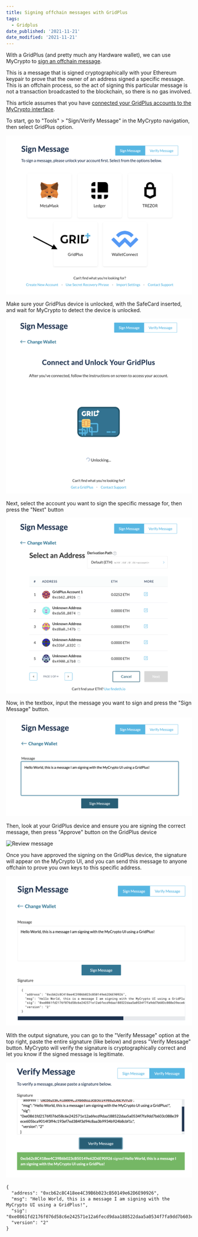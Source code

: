 ```yaml
---
title: Signing offchain messages with GridPlus
tags:
  - Gridplus
date_published: '2021-11-21'
date_modified: '2021-11-21'
---
```


With a GridPlus (and pretty much any Hardware wallet), we can use MyCrypto to [sign an offchain message](/how-to/getting-started/how-to-sign-and-verify-messages-on-ethereum/). 

This is a message that is signed cryptographically with your Ethereum keypair to prove that the owner of an address signed a specific message. This is an offchain process, so the act of signing this particular message is not a transaction broadcasted to the blockchain, so there is no gas involved.

This article assumes that you have [connected your GridPlus accounts to the MyCrypto interface](/how-to/hardware-wallets-gridplus/how-to-connect-gridplus-to-mycrypto/).

To start, go to "Tools" > "Sign/Verify Message" in the MyCrypto navigation, then select GridPlus option.

  ![Select GridPlus option](../../../assets/how-to/hardware-wallets/gridplus/signing-offchain-message/select-gridplus-option.png)

Make sure your GridPlus device is unlocked, with the SafeCard inserted, and wait for MyCrypto to detect the device is unlocked.

  ![Wait for unlock](../../../assets/how-to/hardware-wallets/gridplus/signing-offchain-message/wait-for-unlock.png)

Next, select the account you want to sign the specific message for, then press the "Next" button

  ![Select account](../../../assets/how-to/hardware-wallets/gridplus/signing-offchain-message/select-account-to-sign.png)

Now, in the textbox, input the message you want to sign and press the "Sign Message" button.

  ![Input message](../../../assets/how-to/hardware-wallets/gridplus/signing-offchain-message/input-message.png)

Then, look at your GridPlus device and ensure you are signing the correct message, then press "Approve" button on the GridPlus device

  ![Review message](../../../assets/how-to/hardware-wallets/gridplus/signing-offchain-message/review-message.png)

Once you have approved the signing on the GridPlus device, the signature will appear on the MyCrypto UI, and you can send this message to anyone offchain to prove you own keys to this specific address.

  ![Signed message](../../../assets/how-to/hardware-wallets/gridplus/signing-offchain-message/signed-message.png)

With the output signature, you can go to the "Verify Message" option at the top right, paste the entire signature (like below) and press "Verify Message" button. MyCrypto will verify the signature is cryptographically correct and let you know if the signed message is legitimate.

  ![Verify message](../../../assets/how-to/hardware-wallets/gridplus/signing-offchain-message/verify-message.png)

```
{
  "address": "0xcb62c8C418ee4C39B6b023cB50149e62D6E90926",
  "msg": "Hello World, this is a message I am signing with the MyCrypto UI using a GridPlus!",
  "sig": "0xe0861fd2176f076d58c6e242571e12a6fecd9daa188522daa5a0534f7fa9dd7b603c088e39ece605bca9014f3ff4c193ef7ed384f3d94c8aa3b9934b924b8cbf1c",
  "version": "2"
}
```